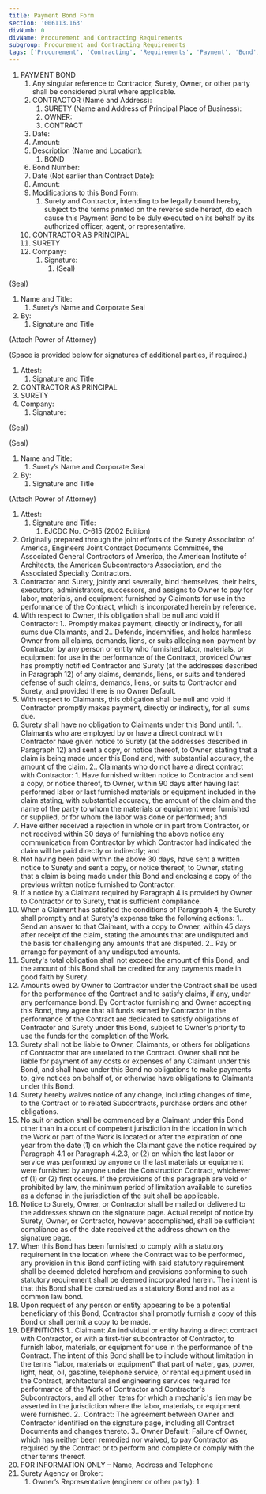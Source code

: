 ```yaml
---
title: Payment Bond Form
section: '006113.163'
divNumb: 0
divName: Procurement and Contracting Requirements
subgroup: Procurement and Contracting Requirements
tags: ['Procurement', 'Contracting', 'Requirements', 'Payment', 'Bond', 'Form']
---
```


1. PAYMENT BOND
   1. Any singular reference to Contractor, Surety, Owner, or other party shall be considered plural where applicable.
   1. CONTRACTOR (Name and Address):
      1. SURETY (Name and Address of Principal Place of Business):
      1. OWNER:
      1. CONTRACT
   1. Date:
   1. Amount:
   1. Description (Name and Location):
      1. BOND
   1. Bond Number:
   1. Date (Not earlier than Contract Date):
   1. Amount:
   1. Modifications to this Bond Form:
      1. Surety and Contractor, intending to be legally bound hereby, subject to the terms printed on the reverse side hereof, do each cause this Payment Bond to be duly executed on its behalf by its authorized officer, agent, or representative.
   1. CONTRACTOR AS PRINCIPAL
   1. SURETY
   1. Company:
      1. Signature:
         1. (Seal)

(Seal)

1.  Name and Title:
    1. Surety’s Name and Corporate Seal
1.  By:
    1. Signature and Title

(Attach Power of Attorney)

(Space is provided below for signatures of additional parties, if required.)

1.  Attest:
    1. Signature and Title
1.  CONTRACTOR AS PRINCIPAL
1.  SURETY
1.  Company:
    1. Signature:

(Seal)

(Seal)

1.  Name and Title:
    1. Surety’s Name and Corporate Seal
1.  By:
    1. Signature and Title

(Attach Power of Attorney)

1. Attest:
   1. Signature and Title:
      1. EJCDC No. C-615 (2002 Edition)
1. Originally prepared through the joint efforts of the Surety Association of America, Engineers Joint Contract Documents Committee, the Associated General Contractors of America, the American Institute of Architects, the American Subcontractors Association, and the Associated Specialty Contractors.
1. Contractor and Surety, jointly and severally, bind themselves, their heirs, executors, administrators, successors, and assigns to Owner to pay for labor, materials, and equipment furnished by Claimants for use in the performance of the Contract, which is incorporated herein by reference.
1. With respect to Owner, this obligation shall be null and void if Contractor:
   1.. Promptly makes payment, directly or indirectly, for all sums due Claimants, and
   2.. Defends, indemnifies, and holds harmless Owner from all claims, demands, liens, or suits alleging non-payment by Contractor by any person or entity who furnished labor, materials, or equipment for use in the performance of the Contract, provided Owner has promptly notified Contractor and Surety (at the addresses described in Paragraph 12) of any claims, demands, liens, or suits and tendered defense of such claims, demands, liens, or suits to Contractor and Surety, and provided there is no Owner Default.
1. With respect to Claimants, this obligation shall be null and void if Contractor promptly makes payment, directly or indirectly, for all sums due.
1. Surety shall have no obligation to Claimants under this Bond until:
   1.. Claimants who are employed by or have a direct contract with Contractor have given notice to Surety (at the addresses described in Paragraph 12) and sent a copy, or notice thereof, to Owner, stating that a claim is being made under this Bond and, with substantial accuracy, the amount of the claim.
   2.. Claimants who do not have a direct contract with Contractor: 1. Have furnished written notice to Contractor and sent a copy, or notice thereof, to Owner, within 90 days after having last performed labor or last furnished materials or equipment included in the claim stating, with substantial accuracy, the amount of the claim and the name of the party to whom the materials or equipment were furnished or supplied, or for whom the labor was done or performed; and
1. Have either received a rejection in whole or in part from Contractor, or not received within 30 days of furnishing the above notice any communication from Contractor by which Contractor had indicated the claim will be paid directly or indirectly; and
1. Not having been paid within the above 30 days, have sent a written notice to Surety and sent a copy, or notice thereof, to Owner, stating that a claim is being made under this Bond and enclosing a copy of the previous written notice furnished to Contractor.
1. If a notice by a Claimant required by Paragraph 4 is provided by Owner to Contractor or to Surety, that is sufficient compliance.
1. When a Claimant has satisfied the conditions of Paragraph 4, the Surety shall promptly and at Surety's expense take the following actions:
   1.. Send an answer to that Claimant, with a copy to Owner, within 45 days after receipt of the claim, stating the amounts that are undisputed and the basis for challenging any amounts that are disputed.
   2.. Pay or arrange for payment of any undisputed amounts.
1. Surety's total obligation shall not exceed the amount of this Bond, and the amount of this Bond shall be credited for any payments made in good faith by Surety.
1. Amounts owed by Owner to Contractor under the Contract shall be used for the performance of the Contract and to satisfy claims, if any, under any performance bond. By Contractor furnishing and Owner accepting this Bond, they agree that all funds earned by Contractor in the performance of the Contract are dedicated to satisfy obligations of Contractor and Surety under this Bond, subject to Owner's priority to use the funds for the completion of the Work.
1. Surety shall not be liable to Owner, Claimants, or others for obligations of Contractor that are unrelated to the Contract. Owner shall not be liable for payment of any costs or expenses of any Claimant under this Bond, and shall have under this Bond no obligations to make payments to, give notices on behalf of, or otherwise have obligations to Claimants under this Bond.
1. Surety hereby waives notice of any change, including changes of time, to the Contract or to related Subcontracts, purchase orders and other obligations.
1. No suit or action shall be commenced by a Claimant under this Bond other than in a court of competent jurisdiction in the location in which the Work or part of the Work is located or after the expiration of one year from the date (1) on which the Claimant gave the notice required by Paragraph 4.1 or Paragraph 4.2.3, or (2) on which the last labor or service was performed by anyone or the last materials or equipment were furnished by anyone under the Construction Contract, whichever of (1) or (2) first occurs. If the provisions of this paragraph are void or prohibited by law, the minimum period of limitation available to sureties as a defense in the jurisdiction of the suit shall be applicable.
1. Notice to Surety, Owner, or Contractor shall be mailed or delivered to the addresses shown on the signature page. Actual receipt of notice by Surety, Owner, or Contractor, however accomplished, shall be sufficient compliance as of the date received at the address shown on the signature page.
1. When this Bond has been furnished to comply with a statutory requirement in the location where the Contract was to be performed, any provision in this Bond conflicting with said statutory requirement shall be deemed deleted herefrom and provisions conforming to such statutory requirement shall be deemed incorporated herein. The intent is that this Bond shall be construed as a statutory Bond and not as a common law bond.
1. Upon request of any person or entity appearing to be a potential beneficiary of this Bond, Contractor shall promptly furnish a copy of this Bond or shall permit a copy to be made.
1. DEFINITIONS
   1.. Claimant: An individual or entity having a direct contract with Contractor, or with a first-tier subcontractor of Contractor, to furnish labor, materials, or equipment for use in the performance of the Contract. The intent of this Bond shall be to include without limitation in the terms "labor, materials or equipment" that part of water, gas, power, light, heat, oil, gasoline, telephone service, or rental equipment used in the Contract, architectural and engineering services required for performance of the Work of Contractor and Contractor's Subcontractors, and all other items for which a mechanic's lien may be asserted in the jurisdiction where the labor, materials, or equipment were furnished.
   2.. Contract: The agreement between Owner and Contractor identified on the signature page, including all Contract Documents and changes thereto.
   3.. Owner Default: Failure of Owner, which has neither been remedied nor waived, to pay Contractor as required by the Contract or to perform and complete or comply with the other terms thereof.
1. FOR INFORMATION ONLY – Name, Address and Telephone
1. Surety Agency or Broker:
   1. Owner’s Representative (engineer or other party):
      1.

